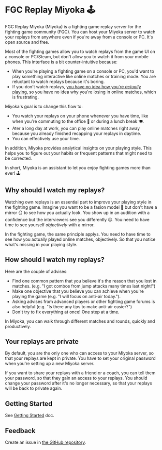 # FGC Replay Miyoka 🕹️

FGC Replay Miyoka (Miyoka) is a fighting game replay server for the fighting game community (FGC).
You can host your Miyoka server to watch your replays from anywhere even if you're away from a console or PC.
It's open source and free.

Most of the fighting games allow you to watch replays from the game UI on a console or PC/Steam, but don't allow you to watch it from your mobile phones.
This interface is a bit counter-intuitive because:

- When you're playing a fighting game on a console or PC, you'd want to play something interactive like online matches or training mode. You are reluctant to watch replays because it's boring.
- If you don't watch replays, [you have no idea how you're _actually_ playing](#why-should-i-watch-my-replays), so you have no idea why you're losing in online matches, which is frustrating.

Miyoka's goal is to change this flow to:

- You watch your replays on your phone whenever you have time, like when you're commuting to the office 🚋 or during a lunch break 🍽️.
- Ater a long day at work, you can play online matches right away because you already finished recapping your replays in daytime.
- You can effectively use your time.

In addition, Miyoka provides analytical insights on your playing style.
This helps you to figure out your habits or frequent patterns that might need to be corrected.

In short, Miyoka is an assistant to let you enjoy fighting games more than ever! 🕹️

## Why should I watch my replays?

Watching own replays is an essential part to improve your playing style in the fighting game.
Imagine you want to be a fasion model 🕺 but don't have a mirror 🪞 to see how you actually look.
You show up in an audition with a confidence but the interviewers see you differently 😐.
You need to have time to see yourself _objectively_ with a mirror.

In the fighting game, the same principle applys. You need to have time to see how you actually played online matches, objectively.
So that you notice what's missing in your playing style.

## How should I watch my replays?

Here are the couple of advises:

- Find one common pattern that you believe it's the reason that you lost in matches. (e.g. "I got combos from jump attacks many times last night!")
- Make one objective that you believe you can achieve when you're playing the game (e.g. "I will focus on anti-air today.").
- Asking advises from advanced players or other fighting game forums is also helpful (e.g. "Is there any tips to make anti-air easier?")
- Don't try to fix everything at once! One step at a time.

In Miyoka, you can walk through different matches and rounds, quickly and productively.

## Your replays are private

By default, you are the only one who can access to your Miyoka server,
so that your replays are kept in private.
You have to set your original password when you're setting up a new Miyoka server.

If you want to share your replays with a friend or a coach, you can tell them your password, so that they gain an access to your replays.
You should change your password after it's no longer necessary, so that your replays will be back to private again.

## Getting Started

See [Getting Started](https://github.com/fgcreplaymiyoka/fgc-replay-miyoka/docs/getting_started.md) doc.

## Feedback

Create an issue in [the GitHub repository](https://github.com/fgcreplaymiyoka/fgc-replay-miyoka).
